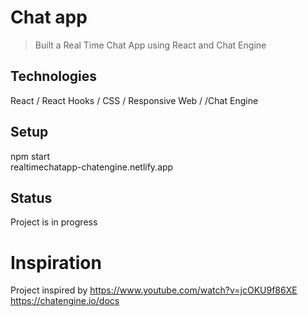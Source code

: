# Chat app
> Built a Real Time Chat App using React and Chat Engine
## Technologies
React / React Hooks /  CSS / Responsive Web / /Chat Engine
## Setup
npm start<br />
realtimechatapp-chatengine.netlify.app
## Status
Project is in progress
# Inspiration
Project inspired by https://www.youtube.com/watch?v=jcOKU9f86XE<br />
https://chatengine.io/docs
